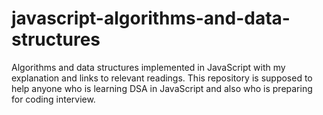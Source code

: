 # javascript-algorithms-and-data-structures
Algorithms and data structures implemented in JavaScript with my explanation and links to relevant readings. This repository is supposed to help anyone who is learning DSA in JavaScript and also who is preparing for coding interview.
